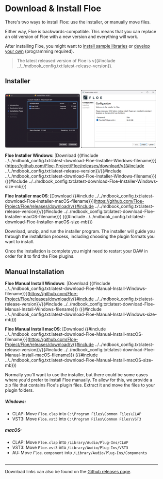<!--
SPDX-FileCopyrightText: 2024 Sam Windell
SPDX-License-Identifier: GPL-3.0-or-later
-->

# Download & Install Floe

There's two ways to install Floe: use the installer, or manually move files. 

Either way, Floe is backwards-compatible. This means that you can replace an old version of Floe with a new version and everything will work.

After installing Floe, you might want to [install sample libraries](install-libraries-and-presets.md) or [develop your own](../develop/develop-libraries.md) (programming required). 

> The latest released version of Floe is v{{#include ../../mdbook_config.txt:latest-release-version}}.

## Installer

<img src="../images/installer-macos-gui.png" width="49%" style="display: inline;">
<img src="../images/installer-windows-gui.png" width="49%" style="display: inline;">

**<i class="fa fa-windows"></i> Floe Installer Windows**: [Download {{#include ../../mdbook_config.txt:latest-download-Floe-Installer-Windows-filename}}](https://github.com/Floe-Project/Floe/releases/download/v{{#include ../../mdbook_config.txt:latest-release-version}}/{{#include ../../mdbook_config.txt:latest-download-Floe-Installer-Windows-filename}}) ({{#include ../../mdbook_config.txt:latest-download-Floe-Installer-Windows-size-mb}})

**<i class="fa fa-apple"></i> Floe Installer macOS**: [Download {{#include ../../mdbook_config.txt:latest-download-Floe-Installer-macOS-filename}}](https://github.com/Floe-Project/Floe/releases/download/v{{#include ../../mdbook_config.txt:latest-release-version}}/{{#include ../../mdbook_config.txt:latest-download-Floe-Installer-macOS-filename}}) ({{#include ../../mdbook_config.txt:latest-download-Floe-Installer-macOS-size-mb}})

Download, unzip, and run the installer program. The installer will guide you through the installation process, including choosing the plugin formats you want to install. 

Once the installation is complete you might need to restart your DAW in order for it to find the Floe plugins.

## Manual Installation

**<i class="fa fa-windows"></i> Floe Manual Install Windows**: [Download {{#include ../../mdbook_config.txt:latest-download-Floe-Manual-Install-Windows-filename}}](https://github.com/Floe-Project/Floe/releases/download/v{{#include ../../mdbook_config.txt:latest-release-version}}/{{#include ../../mdbook_config.txt:latest-download-Floe-Manual-Install-Windows-filename}}) ({{#include ../../mdbook_config.txt:latest-download-Floe-Manual-Install-Windows-size-mb}})

**<i class="fa fa-apple"></i> Floe Manual Install macOS**: [Download {{#include ../../mdbook_config.txt:latest-download-Floe-Manual-Install-macOS-filename}}](https://github.com/Floe-Project/Floe/releases/download/v{{#include ../../mdbook_config.txt:latest-release-version}}/{{#include ../../mdbook_config.txt:latest-download-Floe-Manual-Install-macOS-filename}}) ({{#include ../../mdbook_config.txt:latest-download-Floe-Manual-Install-macOS-size-mb}})


Normally you'll want to use the installer, but there could be some cases where you'd prefer to install Floe manually. To allow for this, we provide a zip file that contains Floe's plugin files. Extract it and move the files to your plugin folders.

##### Windows:
- CLAP: Move `Floe.clap` into `C:\Program Files\Common Files\CLAP`
- VST3: Move `Floe.vst3` into `C:\Program Files\Common Files\VST3`

##### macOS:
- CLAP: Move `Floe.clap` into `/Library/Audio/Plug-Ins/CLAP`
- VST3: Move `Floe.vst3` into `/Library/Audio/Plug-Ins/VST3`
- AU: Move `Floe.component` into `/Library/Audio/Plug-Ins/Components`

## 

---

Download links can also be found on the [Github releases page](https://github.com/Floe-Project/Floe/releases/latest).
